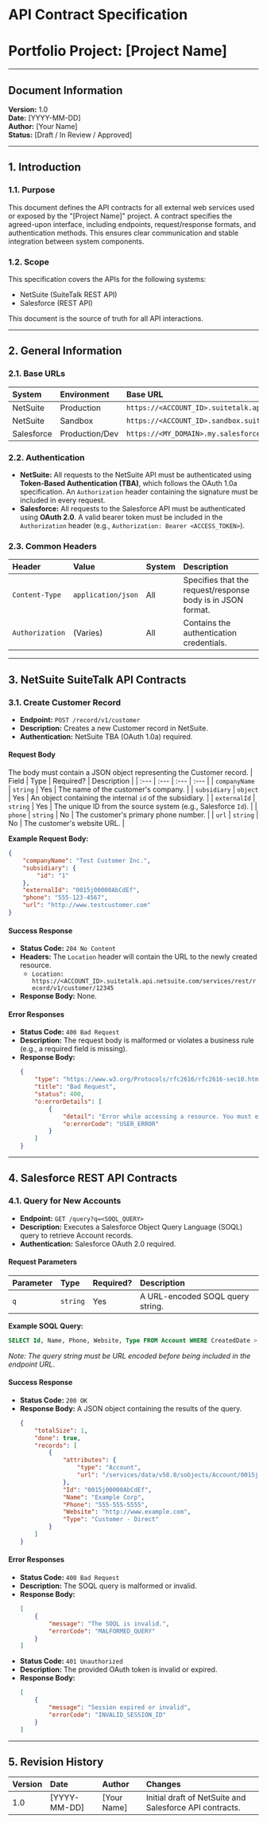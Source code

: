 # API Contract Specification
# Portfolio Project: [Project Name]

---

## Document Information
**Version:** 1.0  
**Date:** [YYYY-MM-DD]  
**Author:** [Your Name]  
**Status:** [Draft / In Review / Approved]

---

## 1. Introduction

### 1.1. Purpose
This document defines the API contracts for all external web services used or exposed by the "[Project Name]" project. A contract specifies the agreed-upon interface, including endpoints, request/response formats, and authentication methods. This ensures clear communication and stable integration between system components.

### 1.2. Scope
This specification covers the APIs for the following systems:
*   NetSuite (SuiteTalk REST API)
*   Salesforce (REST API)

This document is the source of truth for all API interactions.

---

## 2. General Information

### 2.1. Base URLs
| System | Environment | Base URL |
| :--- | :--- | :--- |
| NetSuite | Production | `https://<ACCOUNT_ID>.suitetalk.api.netsuite.com/services/rest` |
| NetSuite | Sandbox | `https://<ACCOUNT_ID>.sandbox.suitetalk.api.netsuite.com/services/rest` |
| Salesforce | Production/Dev | `https://<MY_DOMAIN>.my.salesforce.com/services/data/vXX.X` |

### 2.2. Authentication
*   **NetSuite:** All requests to the NetSuite API must be authenticated using **Token-Based Authentication (TBA)**, which follows the OAuth 1.0a specification. An `Authorization` header containing the signature must be included in every request.
*   **Salesforce:** All requests to the Salesforce API must be authenticated using **OAuth 2.0**. A valid bearer token must be included in the `Authorization` header (e.g., `Authorization: Bearer <ACCESS_TOKEN>`).

### 2.3. Common Headers
| Header | Value | System | Description |
| :--- | :--- | :--- | :--- |
| `Content-Type` | `application/json` | All | Specifies that the request/response body is in JSON format. |
| `Authorization` | (Varies) | All | Contains the authentication credentials. |

---

## 3. NetSuite SuiteTalk API Contracts

### 3.1. Create Customer Record

*   **Endpoint:** `POST /record/v1/customer`
*   **Description:** Creates a new Customer record in NetSuite.
*   **Authentication:** NetSuite TBA (OAuth 1.0a) required.

#### Request Body
The body must contain a JSON object representing the Customer record.
| Field | Type | Required? | Description |
| :--- | :--- | :--- | :--- |
| `companyName` | `string` | Yes | The name of the customer's company. |
| `subsidiary` | `object` | Yes | An object containing the internal `id` of the subsidiary. |
| `externalId` | `string` | Yes | The unique ID from the source system (e.g., Salesforce `Id`). |
| `phone` | `string` | No | The customer's primary phone number. |
| `url` | `string` | No | The customer's website URL. |

**Example Request Body:**
```json
{
    "companyName": "Test Customer Inc.",
    "subsidiary": {
        "id": "1"
    },
    "externalId": "0015j00000AbCdEf",
    "phone": "555-123-4567",
    "url": "http://www.testcustomer.com"
}
```

#### Success Response
*   **Status Code:** `204 No Content`
*   **Headers:** The `Location` header will contain the URL to the newly created resource.
    *   `Location: https://<ACCOUNT_ID>.suitetalk.api.netsuite.com/services/rest/record/v1/customer/12345`
*   **Response Body:** None.

#### Error Responses
*   **Status Code:** `400 Bad Request`
*   **Description:** The request body is malformed or violates a business rule (e.g., a required field is missing).
*   **Response Body:**
    ```json
    {
        "type": "https://www.w3.org/Protocols/rfc2616/rfc2616-sec10.html#sec10.4.1",
        "title": "Bad Request",
        "status": 400,
        "o:errorDetails": [
            {
                "detail": "Error while accessing a resource. You must enter a value for Company Name.",
                "o:errorCode": "USER_ERROR"
            }
        ]
    }
    ```

---

## 4. Salesforce REST API Contracts

### 4.1. Query for New Accounts

*   **Endpoint:** `GET /query?q=<SOQL_QUERY>`
*   **Description:** Executes a Salesforce Object Query Language (SOQL) query to retrieve Account records.
*   **Authentication:** Salesforce OAuth 2.0 required.

#### Request Parameters
| Parameter | Type | Required? | Description |
| :--- | :--- | :--- | :--- |
| `q` | `string` | Yes | A URL-encoded SOQL query string. |

**Example SOQL Query:**
```sql
SELECT Id, Name, Phone, Website, Type FROM Account WHERE CreatedDate > 2023-10-27T10:00:00Z AND Type = 'Customer - Direct'
```
*Note: The query string must be URL encoded before being included in the endpoint URL.*

#### Success Response
*   **Status Code:** `200 OK`
*   **Response Body:** A JSON object containing the results of the query.
    ```json
    {
        "totalSize": 1,
        "done": true,
        "records": [
            {
                "attributes": {
                    "type": "Account",
                    "url": "/services/data/v58.0/sobjects/Account/0015j00000AbCdEf"
                },
                "Id": "0015j00000AbCdEf",
                "Name": "Example Corp",
                "Phone": "555-555-5555",
                "Website": "http://www.example.com",
                "Type": "Customer - Direct"
            }
        ]
    }
    ```

#### Error Responses
*   **Status Code:** `400 Bad Request`
*   **Description:** The SOQL query is malformed or invalid.
*   **Response Body:**
    ```json
    [
        {
            "message": "The SOQL is invalid.",
            "errorCode": "MALFORMED_QUERY"
        }
    ]
    ```
*   **Status Code:** `401 Unauthorized`
*   **Description:** The provided OAuth token is invalid or expired.
*   **Response Body:**
    ```json
    [
        {
            "message": "Session expired or invalid",
            "errorCode": "INVALID_SESSION_ID"
        }
    ]
    ```

---

## 5. Revision History
| Version | Date | Author | Changes |
| :--- | :--- | :--- | :--- |
| 1.0 | [YYYY-MM-DD] | [Your Name] | Initial draft of NetSuite and Salesforce API contracts. |
